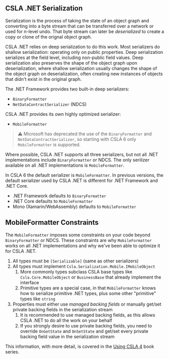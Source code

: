 CSLA .NET Serialization
-----------------------

Serialization is the process of taking the state of an object graph and converting into a byte stream that can be transferred over a network or used for n-level undo. That byte stream can later be _deserialized_ to create a copy or clone of the orignal object graph.

CSLA .NET relies on deep serialization to do this work. Most serializers do shallow serialization: operating only on public properties. Deep serialization serializes at the field level, including non-public field values. Deep serialization also preserves the shape of the object graph upon deserialization, where shallow serialization usually changes the shape of the object graph on deserialization, often creating new instances of objects that didn't exist in the original graph.

The .NET Framework provides two built-in deep serializers:

* `BinaryFormatter`
* `NetDataContractSerializer` (NDCS)

CSLA .NET provides its own highly optimized serializer:

* `MobileFormatter`

> ⚠️ Microsoft has deprecated the use of the `BinaryFormatter` and `NetDataContractSerializer`, so starting with CSLA 6 only `MobileFormatter` is supported.

Where possible, CSLA .NET supports all three serializers, but not all .NET implementations include `BinaryFormatter` or NDCS. The only serilizer available on all .NET implementations is `MobileFormatter`.

In CSLA 6 the default serializer is `MobileFormatter`. In previous versions, the default serializer used by CSLA .NET is different for .NET Framework and .NET Core.

* .NET Framework defaults to `BinaryFormatter`
* .NET Core defaults to `MobileFormatter`
* Mono (Xamarin/WebAssembly) defaults to `MobileFormatter`

## MobileFormatter Constraints

The `MobileFormatter` imposes some constraints on your code beyond `BinaryFormatter` or NDCS. These constraints are why `MobileFormatter` works on all .NET implementations and why we've been able to optimize it for CSLA .NET.

1. All types must be `[Serializable]` (same as other serializers)
1. All types must implement `Csla.Serialization.Mobile.IMobileObject`
   1. More commonly types subclass CSLA base types like `Csla.Core.MobileObject` or `BusinessBase` that already implement the interface
   1. Primitive types are a special case, in that `MobileFormatter` knows how to serialize primitive .NET types, plus some other "primitive" types like `string`
1. Properties must either use _managed backing fields_ or manually get/set private backing fields in the serialization stream
   1. It is recommended to use managed backing fields, as this allows CSLA .NET to do all the work on your behalf
   1. If you strongly desire to use private backing fields, you need to override `OnGetState` and `OnSetState` and get/set every private backing field value in the serialization stream

This information, with more detail, is covered in the [Using CSLA 4](https://store.lhotka.net/using-csla-4-all-books) book series.
